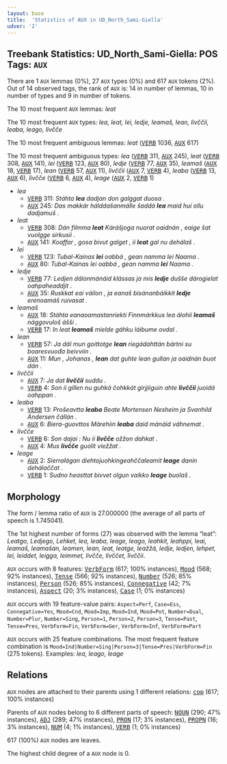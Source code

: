 ```yaml
---
layout: base
title:  'Statistics of AUX in UD_North_Sami-Giella'
udver: '2'
---
```


## Treebank Statistics: UD_North_Sami-Giella: POS Tags: `AUX`

There are 1 `AUX` lemmas (0%), 27 `AUX` types (0%) and 617 `AUX` tokens (2%).
Out of 14 observed tags, the rank of `AUX` is: 14 in number of lemmas, 10 in number of types and 9 in number of tokens.

The 10 most frequent `AUX` lemmas: <em>leat</em>

The 10 most frequent `AUX` types:  <em>lea, leat, lei, ledje, leamaš, lean, livččii, leaba, leago, livčče</em>

The 10 most frequent ambiguous lemmas: <em>leat</em> (<tt><a href="sme_giella-pos-VERB.html">VERB</a></tt> 1036, <tt><a href="sme_giella-pos-AUX.html">AUX</a></tt> 617)

The 10 most frequent ambiguous types:  <em>lea</em> (<tt><a href="sme_giella-pos-VERB.html">VERB</a></tt> 311, <tt><a href="sme_giella-pos-AUX.html">AUX</a></tt> 245), <em>leat</em> (<tt><a href="sme_giella-pos-VERB.html">VERB</a></tt> 308, <tt><a href="sme_giella-pos-AUX.html">AUX</a></tt> 141), <em>lei</em> (<tt><a href="sme_giella-pos-VERB.html">VERB</a></tt> 123, <tt><a href="sme_giella-pos-AUX.html">AUX</a></tt> 80), <em>ledje</em> (<tt><a href="sme_giella-pos-VERB.html">VERB</a></tt> 77, <tt><a href="sme_giella-pos-AUX.html">AUX</a></tt> 35), <em>leamaš</em> (<tt><a href="sme_giella-pos-AUX.html">AUX</a></tt> 18, <tt><a href="sme_giella-pos-VERB.html">VERB</a></tt> 17), <em>lean</em> (<tt><a href="sme_giella-pos-VERB.html">VERB</a></tt> 57, <tt><a href="sme_giella-pos-AUX.html">AUX</a></tt> 11), <em>livččii</em> (<tt><a href="sme_giella-pos-AUX.html">AUX</a></tt> 7, <tt><a href="sme_giella-pos-VERB.html">VERB</a></tt> 4), <em>leaba</em> (<tt><a href="sme_giella-pos-VERB.html">VERB</a></tt> 13, <tt><a href="sme_giella-pos-AUX.html">AUX</a></tt> 6), <em>livčče</em> (<tt><a href="sme_giella-pos-VERB.html">VERB</a></tt> 6, <tt><a href="sme_giella-pos-AUX.html">AUX</a></tt> 4), <em>leage</em> (<tt><a href="sme_giella-pos-AUX.html">AUX</a></tt> 2, <tt><a href="sme_giella-pos-VERB.html">VERB</a></tt> 1)


* <em>lea</em>
  * <tt><a href="sme_giella-pos-VERB.html">VERB</a></tt> 311: <em>Stáhta <b>lea</b> dadjan don galggat duosa .</em>
  * <tt><a href="sme_giella-pos-AUX.html">AUX</a></tt> 245: <em>Das makkár hálddašanmálle šaddá <b>lea</b> maid hui ollu dadjamuš .</em>
* <em>leat</em>
  * <tt><a href="sme_giella-pos-VERB.html">VERB</a></tt> 308: <em>Dán filmma <b>leat</b> Kárášjoga nuorat oaidnán , eaige šat vuolgge sirkusii .</em>
  * <tt><a href="sme_giella-pos-AUX.html">AUX</a></tt> 141: <em>Koaffar , gosa bivut galget , ii <b>leat</b> gal nu dehálaš .</em>
* <em>lei</em>
  * <tt><a href="sme_giella-pos-VERB.html">VERB</a></tt> 123: <em>Tubal-Kainas <b>lei</b> oabbá , gean namma lei Naama .</em>
  * <tt><a href="sme_giella-pos-AUX.html">AUX</a></tt> 80: <em>Tubal-Kainas lei oabbá , gean namma <b>lei</b> Naama .</em>
* <em>ledje</em>
  * <tt><a href="sme_giella-pos-VERB.html">VERB</a></tt> 77: <em>Ledjen dálonmánáid klássas ja mis <b>ledje</b> dušše dárogielat oahpaheaddjit .</em>
  * <tt><a href="sme_giella-pos-AUX.html">AUX</a></tt> 35: <em>Ruskkat eai váilon , ja eanaš bisánanbáikkit <b>ledje</b> erenoamáš ruivasat .</em>
* <em>leamaš</em>
  * <tt><a href="sme_giella-pos-AUX.html">AUX</a></tt> 18: <em>Stáhta eanaoamastanriekti Finnmárkkus lea álohii <b>leamaš</b> nággovuloš ášši .</em>
  * <tt><a href="sme_giella-pos-VERB.html">VERB</a></tt> 17: <em>In leat <b>leamaš</b> mielde gáhku láibume ovdal .</em>
* <em>lean</em>
  * <tt><a href="sme_giella-pos-VERB.html">VERB</a></tt> 57: <em>Ja dál mun goittotge <b>lean</b> riegádahttán bártni su boaresvuođa beivviin .</em>
  * <tt><a href="sme_giella-pos-AUX.html">AUX</a></tt> 11: <em>Mun , Johanas , <b>lean</b> dat guhte lean gullan ja oaidnán buot dán .</em>
* <em>livččii</em>
  * <tt><a href="sme_giella-pos-AUX.html">AUX</a></tt> 7: <em>Ja dat <b>livččii</b> suddu .</em>
  * <tt><a href="sme_giella-pos-VERB.html">VERB</a></tt> 4: <em>Son ii gillen nu guhká čohkkát girjjiiguin ahte <b>livččii</b> juoidá oahppan .</em>
* <em>leaba</em>
  * <tt><a href="sme_giella-pos-VERB.html">VERB</a></tt> 13: <em>Prošeavtta <b>leaba</b> Beate Mortensen Nesheim ja Svanhild Andersen čállán .</em>
  * <tt><a href="sme_giella-pos-AUX.html">AUX</a></tt> 6: <em>Biera-guovttos Márehiin <b>leaba</b> daid mánáid váhnemat .</em>
* <em>livčče</em>
  * <tt><a href="sme_giella-pos-VERB.html">VERB</a></tt> 6: <em>Son dajai : Nu ii <b>livčče</b> ožžon dahkat .</em>
  * <tt><a href="sme_giella-pos-AUX.html">AUX</a></tt> 4: <em>Mus <b>livčče</b> guolit viežžat .</em>
* <em>leage</em>
  * <tt><a href="sme_giella-pos-AUX.html">AUX</a></tt> 2: <em>Sierralágan diehtojuohkingeahččaleamit <b>leage</b> danin dehálaččat .</em>
  * <tt><a href="sme_giella-pos-VERB.html">VERB</a></tt> 1: <em>Sudno heasttat bivvet olgun vaikko <b>leage</b> buolaš .</em>

## Morphology

The form / lemma ratio of `AUX` is 27.000000 (the average of all parts of speech is 1.745041).

The 1st highest number of forms (27) was observed with the lemma “leat”: <em>Leatgo, Ledjego, Lehket, lea, leaba, leage, leago, leahkit, leahppi, leai, leamaš, leamašan, leamen, lean, leat, leatge, leažžá, ledje, ledjen, lehpet, lei, leiddet, leigga, leimmet, livčče, livččet, livččii</em>.

`AUX` occurs with 8 features: <tt><a href="sme_giella-feat-VerbForm.html">VerbForm</a></tt> (617; 100% instances), <tt><a href="sme_giella-feat-Mood.html">Mood</a></tt> (568; 92% instances), <tt><a href="sme_giella-feat-Tense.html">Tense</a></tt> (566; 92% instances), <tt><a href="sme_giella-feat-Number.html">Number</a></tt> (526; 85% instances), <tt><a href="sme_giella-feat-Person.html">Person</a></tt> (526; 85% instances), <tt><a href="sme_giella-feat-Connegative.html">Connegative</a></tt> (42; 7% instances), <tt><a href="sme_giella-feat-Aspect.html">Aspect</a></tt> (20; 3% instances), <tt><a href="sme_giella-feat-Case.html">Case</a></tt> (1; 0% instances)

`AUX` occurs with 19 feature-value pairs: `Aspect=Perf`, `Case=Ess`, `Connegative=Yes`, `Mood=Cnd`, `Mood=Imp`, `Mood=Ind`, `Mood=Pot`, `Number=Dual`, `Number=Plur`, `Number=Sing`, `Person=1`, `Person=2`, `Person=3`, `Tense=Past`, `Tense=Pres`, `VerbForm=Fin`, `VerbForm=Ger`, `VerbForm=Inf`, `VerbForm=Part`

`AUX` occurs with 25 feature combinations.
The most frequent feature combination is `Mood=Ind|Number=Sing|Person=3|Tense=Pres|VerbForm=Fin` (275 tokens).
Examples: <em>lea, leago, leage</em>


## Relations

`AUX` nodes are attached to their parents using 1 different relations: <tt><a href="sme_giella-dep-cop.html">cop</a></tt> (617; 100% instances)

Parents of `AUX` nodes belong to 6 different parts of speech: <tt><a href="sme_giella-pos-NOUN.html">NOUN</a></tt> (290; 47% instances), <tt><a href="sme_giella-pos-ADJ.html">ADJ</a></tt> (289; 47% instances), <tt><a href="sme_giella-pos-PRON.html">PRON</a></tt> (17; 3% instances), <tt><a href="sme_giella-pos-PROPN.html">PROPN</a></tt> (16; 3% instances), <tt><a href="sme_giella-pos-NUM.html">NUM</a></tt> (4; 1% instances), <tt><a href="sme_giella-pos-VERB.html">VERB</a></tt> (1; 0% instances)

617 (100%) `AUX` nodes are leaves.

The highest child degree of a `AUX` node is 0.


